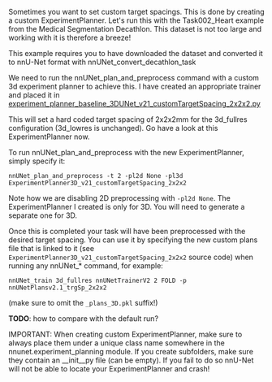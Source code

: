 Sometimes you want to set custom target spacings. This is done by creating a custom ExperimentPlanner.
Let's run this with the Task002_Heart example from the Medical Segmentation Decathlon. This dataset is not too large 
and working with it is therefore a breeze!

This example requires you to have downloaded the dataset and converted it to nnU-Net format with 
nnUNet_convert_decathlon_task

We need to run the nnUNet_plan_and_preprocess command with a custom 3d experiment planner to achieve this. I have 
created an appropriate trainer and placed it in [experiment_planner_baseline_3DUNet_v21_customTargetSpacing_2x2x2.py](../../e2enet/experiment_planning/alternative_experiment_planning/target_spacing/experiment_planner_baseline_3DUNet_v21_customTargetSpacing_2x2x2.py)

This will set a hard coded target spacing of 2x2x2mm for the 3d_fullres configuration (3d_lowres is unchanged). 
Go have a look at this ExperimentPlanner now.

To run nnUNet_plan_and_preprocess with the new ExperimentPlanner, simply specify it:

`nnUNet_plan_and_preprocess -t 2 -pl2d None -pl3d ExperimentPlanner3D_v21_customTargetSpacing_2x2x2`

Note how we are disabling 2D preprocessing with `-pl2d None`. The ExperimentPlanner I created is only for 3D. 
You will need to generate a separate one for 3D.

Once this is completed your task will have been preprocessed with the desired target spacing. You can use it by 
specifying the new custom plans file that is linked to it (see 
`ExperimentPlanner3D_v21_customTargetSpacing_2x2x2` source code) when running any nnUNet_* command, for example:

`nnUNet_train 3d_fullres nnUNetTrainerV2 2 FOLD -p nnUNetPlansv2.1_trgSp_2x2x2`

(make sure to omit the `_plans_3D.pkl` suffix!)

**TODO**: how to compare with the default run?

IMPORTANT: When creating custom ExperimentPlanner, make sure to always place them under a unique class name somewhere
in the nnunet.experiment_planning module. If you create subfolders, make sure they contain an __init__py file 
(can be empty). If you fail to do so nnU-Net will not be able to locate your ExperimentPlanner and crash!  